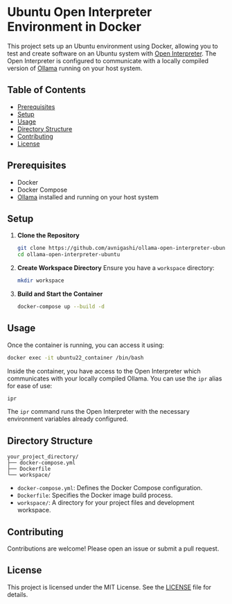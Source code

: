 
# Ubuntu Open Interpreter Environment in Docker

This project sets up an Ubuntu environment using Docker, allowing you to test and create software on an Ubuntu system with [Open Interpreter](https://github.com/OpenInterpreter/open-interpreter). The Open Interpreter is configured to communicate with a locally compiled version of [Ollama](https://github.com/ollama/ollama/) running on your host system.

## Table of Contents
- [Prerequisites](#prerequisites)
- [Setup](#setup)
- [Usage](#usage)
- [Directory Structure](#directory-structure)
- [Contributing](#contributing)
- [License](#license)

## Prerequisites
- Docker
- Docker Compose
- [Ollama](https://github.com/ollama/ollama) installed and running on your host system

## Setup
1. **Clone the Repository**
    ```sh
    git clone https://github.com/avnigashi/ollama-open-interpreter-ubuntu.git
    cd ollama-open-interpreter-ubuntu
    ```

2. **Create Workspace Directory**
    Ensure you have a `workspace` directory:
    ```sh
    mkdir workspace
    ```

3. **Build and Start the Container**
    ```sh
    docker-compose up --build -d
    ```

## Usage
Once the container is running, you can access it using:

```sh
docker exec -it ubuntu22_container /bin/bash
```

Inside the container, you have access to the Open Interpreter which communicates with your locally compiled Ollama. You can use the `ipr` alias for ease of use:

```sh
ipr
```

The `ipr` command runs the Open Interpreter with the necessary environment variables already configured.

## Directory Structure
```
your_project_directory/
├── docker-compose.yml
├── Dockerfile
└── workspace/
```
- `docker-compose.yml`: Defines the Docker Compose configuration.
- `Dockerfile`: Specifies the Docker image build process.
- `workspace/`: A directory for your project files and development workspace.

## Contributing
Contributions are welcome! Please open an issue or submit a pull request.

## License
This project is licensed under the MIT License. See the [LICENSE](LICENSE) file for details.
